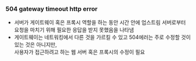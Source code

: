 ### 504 gateway timeout http error
- 서버가 게이트웨이 혹은 프록시 역할을 하는 동안 시간 안에 업스트림 서버로부터 요청을 마치기 위해 필요한 응답을 받지 못했음을 나타냄
- 게이트웨이는 네트워킹에서 다른 것을 가르킬 수 있고 504에러는 주로 수정할 것이 있는 것은 아니지만, <br>
  사용자가 접근하려고 하는 웹 서버 혹은 프록시의 수정이 필요 


